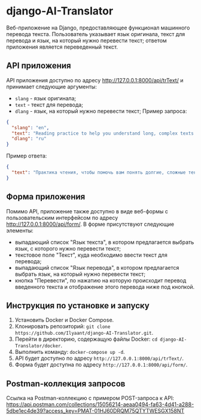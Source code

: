 # django-AI-Translator

Веб-приложение на Django, предоставляющее функционал машинного перевода текста. Пользователь указывает язык оригинала, текст для перевода и язык, на который нужно перевести текст; ответом приложения является переведенный текст.

## API приложения

API приложения доступно по адресу http://127.0.0.1:8000/api/trText/ и принимает следующие аргументы:

- `slang` - язык оригинала;
- `text` - текст для перевода;
- `dlang` - язык, на который нужно перевести текст;
  Пример запроса:

```json
{
  "slang": "en",
  "text": "Reading practice to help you understand long, complex texts about a wide variety of topics, some of which may be unfamiliar. Texts include specialised articles, biographies and summaries.",
  "dlang": "ru"
}
```

Пример ответа:

```json
{
  "text": "Практика чтения, чтобы помочь вам понять долгие, сложные тексты о самых разных темах, некоторые из которых могут быть незнакомыми. Тексты включают специализированные статьи, биографии и резюме."
}
```

## Форма приложения

Помимо API, приложение также доступно в виде веб-формы с пользовательским интерфейсом по адресу http://127.0.0.1:8000/api/form/. В форме присутствуют следующие элементы:

- выпадающий список "Язык текста", в котором предлагается выбрать язык, с которого нужно перевести текст;
- текстовое поле "Текст", куда необходимо ввести текст для перевода;
- выпадающий список "Язык перевода", в котором предлагается выбрать язык, на который нужно перевести текст;
- кнопка "Перевести", по нажатию на которую происходит перевод введенного текста и отображение этого перевода ниже под кнопкой.

## Инструкция по установке и запуску

1. Установить Docker и Docker Compose.
2. Клонировать репозиторий: `git clone https://github.com/Ilyaant/django-AI-Translator.git`.
3. Перейти в директорию, содержащую файлы Docker: `cd django-AI-Translator/docker`.
4. Выполнить команду: `docker-compose up -d`.
5. API будет доступно по адресу `http://127.0.0.1:8000/api/trText/`.
6. Форма будет доступна по адресу `http://127.0.0.1:8000/api/form/`.

## Postman-коллекция запросов

Ссылка на Postman-коллекцию с примером POST-запроса к API: https://api.postman.com/collections/15056214-aeaa0494-fa63-4d41-a288-5dbe1ec4de39?access_key=PMAT-01HJ60DRQM75QTYTWESGX158NT
